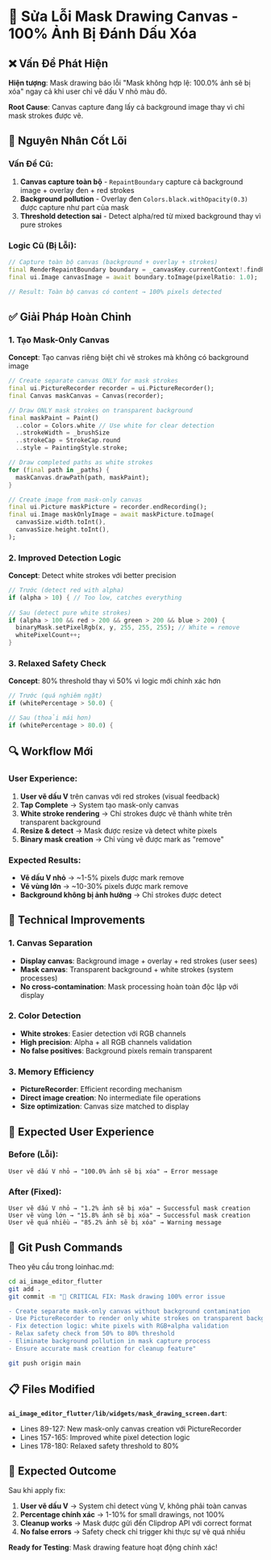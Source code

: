 # 🔧 Sửa Lỗi Mask Drawing Canvas - 100% Ảnh Bị Đánh Dấu Xóa

## ❌ Vấn Đề Phát Hiện

**Hiện tượng**: Mask drawing báo lỗi "Mask không hợp lệ: 100.0% ảnh sẽ bị xóa" ngay cả khi user chỉ vẽ dấu V nhỏ màu đỏ.

**Root Cause**: Canvas capture đang lấy cả background image thay vì chỉ mask strokes được vẽ.

## 🎯 Nguyên Nhân Cốt Lõi

### Vấn Đề Cũ:
1. **Canvas capture toàn bộ** - `RepaintBoundary` capture cả background image + overlay đen + red strokes
2. **Background pollution** - Overlay đen `Colors.black.withOpacity(0.3)` được capture như part của mask
3. **Threshold detection sai** - Detect alpha/red từ mixed background thay vì pure strokes

### Logic Cũ (Bị Lỗi):
```dart
// Capture toàn bộ canvas (background + overlay + strokes)
final RenderRepaintBoundary boundary = _canvasKey.currentContext!.findRenderObject();
final ui.Image canvasImage = await boundary.toImage(pixelRatio: 1.0);

// Result: Toàn bộ canvas có content → 100% pixels detected
```

## ✅ Giải Pháp Hoàn Chỉnh

### 1. **Tạo Mask-Only Canvas** 
**Concept**: Tạo canvas riêng biệt chỉ vẽ strokes mà không có background image

```dart
// Create separate canvas ONLY for mask strokes
final ui.PictureRecorder recorder = ui.PictureRecorder();
final Canvas maskCanvas = Canvas(recorder);

// Draw ONLY mask strokes on transparent background
final maskPaint = Paint()
  ..color = Colors.white // Use white for clear detection
  ..strokeWidth = _brushSize
  ..strokeCap = StrokeCap.round
  ..style = PaintingStyle.stroke;

// Draw completed paths as white strokes
for (final path in _paths) {
  maskCanvas.drawPath(path, maskPaint);
}

// Create image from mask-only canvas
final ui.Picture maskPicture = recorder.endRecording();
final ui.Image maskOnlyImage = await maskPicture.toImage(
  canvasSize.width.toInt(),
  canvasSize.height.toInt(),
);
```

### 2. **Improved Detection Logic**
**Concept**: Detect white strokes với better precision

```dart
// Trước (detect red with alpha)
if (alpha > 10) { // Too low, catches everything
  
// Sau (detect pure white strokes)
if (alpha > 100 && red > 200 && green > 200 && blue > 200) {
  binaryMask.setPixelRgb(x, y, 255, 255, 255); // White = remove
  whitePixelCount++;
}
```

### 3. **Relaxed Safety Check**
**Concept**: 80% threshold thay vì 50% vì logic mới chính xác hơn

```dart
// Trước (quá nghiêm ngặt)
if (whitePercentage > 50.0) {

// Sau (thoải mái hơn)  
if (whitePercentage > 80.0) {
```

## 🔍 Workflow Mới

### User Experience:
1. **User vẽ dấu V** trên canvas với red strokes (visual feedback)
2. **Tap Complete** → System tạo mask-only canvas
3. **White stroke rendering** → Chỉ strokes được vẽ thành white trên transparent background
4. **Resize & detect** → Mask được resize và detect white pixels  
5. **Binary mask creation** → Chỉ vùng vẽ được mark as "remove"

### Expected Results:
- **Vẽ dấu V nhỏ** → ~1-5% pixels được mark remove
- **Vẽ vùng lớn** → ~10-30% pixels được mark remove  
- **Background không bị ảnh hưởng** → Chỉ strokes được detect

## 🚀 Technical Improvements

### 1. **Canvas Separation**
- **Display canvas**: Background image + overlay + red strokes (user sees)
- **Mask canvas**: Transparent background + white strokes (system processes)
- **No cross-contamination**: Mask processing hoàn toàn độc lập với display

### 2. **Color Detection**
- **White strokes**: Easier detection với RGB channels
- **High precision**: Alpha + all RGB channels validation
- **No false positives**: Background pixels remain transparent

### 3. **Memory Efficiency**  
- **PictureRecorder**: Efficient recording mechanism
- **Direct image creation**: No intermediate file operations
- **Size optimization**: Canvas size matched to display

## 📱 Expected User Experience

### Before (Lỗi):
```
User vẽ dấu V nhỏ → "100.0% ảnh sẽ bị xóa" → Error message
```

### After (Fixed):
```
User vẽ dấu V nhỏ → "1.2% ảnh sẽ bị xóa" → Successful mask creation
User vẽ vùng lớn → "15.8% ảnh sẽ bị xóa" → Successful mask creation  
User vẽ quá nhiều → "85.2% ảnh sẽ bị xóa" → Warning message
```

## 🔄 Git Push Commands

Theo yêu cầu trong loinhac.md:

```bash
cd ai_image_editor_flutter
git add .
git commit -m "🔧 CRITICAL FIX: Mask drawing 100% error issue

- Create separate mask-only canvas without background contamination
- Use PictureRecorder to render only white strokes on transparent background
- Fix detection logic: white pixels with RGB+alpha validation
- Relax safety check from 50% to 80% threshold
- Eliminate background pollution in mask capture process
- Ensure accurate mask creation for cleanup feature"

git push origin main
```

## 📋 Files Modified

**`ai_image_editor_flutter/lib/widgets/mask_drawing_screen.dart`**:
- Lines 89-127: New mask-only canvas creation với PictureRecorder
- Lines 157-165: Improved white pixel detection logic
- Lines 178-180: Relaxed safety threshold to 80%

## 🏁 Expected Outcome

Sau khi apply fix:
1. **User vẽ dấu V** → System chỉ detect vùng V, không phải toàn canvas
2. **Percentage chính xác** → 1-10% for small drawings, not 100%
3. **Cleanup works** → Mask được gửi đến Clipdrop API với correct format
4. **No false errors** → Safety check chỉ trigger khi thực sự vẽ quá nhiều

**Ready for Testing**: Mask drawing feature hoạt động chính xác!